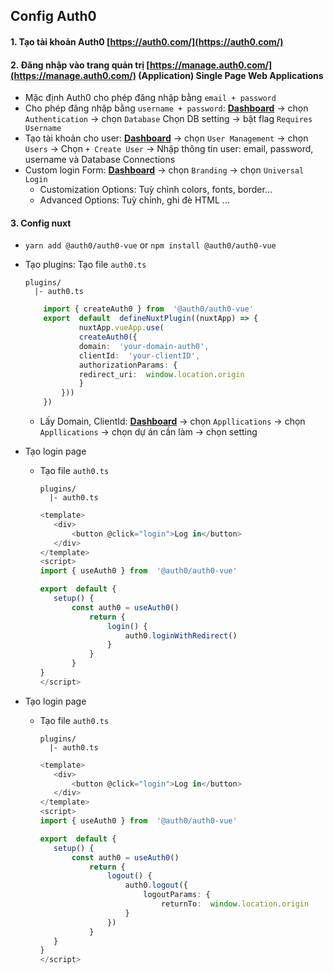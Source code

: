 ## Config Auth0
#### 1.  Tạo tài khoản Auth0  [https://auth0.com/](https://auth0.com/)
#### 2. Đăng nhập vào trang quản trị  [https://manage.auth0.com/](https://manage.auth0.com/) (Application)  Single Page Web Applications
- Mặc định Auth0 cho phép đăng nhập bằng `email + password`
- Cho phép đăng nhập bằng `username + password`:
	**[Dashboard](https://manage.auth0.com/dashboard/)**  -> chọn   `Authentication` -> chọn `Database`
	Chọn DB setting -> bật flag `Requires Username` 
-   Tạo tài khoản cho user: 
	**[Dashboard](https://manage.auth0.com/dashboard/)**  -> chọn   `User Management` -> chọn `Users` -> Chọn `+ Create User` -> Nhập thông tin user: email, password, username và Database Connections
-   Custom login Form:
	 **[Dashboard](https://manage.auth0.com/dashboard/)**  -> chọn   `Branding` -> chọn `Universal Login`
	-  Customization Options: Tuỳ chỉnh colors, fonts, border...
	-  Advanced Options: Tuỳ chỉnh, ghi đè HTML ...
	
#### 3. Config nuxt
-  `yarn add @auth0/auth0-vue` or `npm install @auth0/auth0-vue`
- Tạo plugins: 
	Tạo file `auth0.ts`

   ```
   plugins/
     |- auth0.ts
     ```

	```typescript
	    import { createAuth0 } from  '@auth0/auth0-vue'
	    export  default  defineNuxtPlugin((nuxtApp) => {
		    	nuxtApp.vueApp.use(
		    	createAuth0({
		    	domain:  'your-domain-auth0',
		    	clientId:  'your-clientID',
		    	authorizationParams: {
		    	redirect_uri:  window.location.origin
		    	}
		    }))
	    })
	```
  - Lấy Domain, ClientId:
**[Dashboard](https://manage.auth0.com/dashboard/)**  -> chọn   `Appllications` -> chọn `Appllications` -> chọn dự án cần làm -> chọn setting

-   Tạo login page
	- Tạo file `auth0.ts`

	   ```
	   plugins/
	     |- auth0.ts
	     ```
	     ```typescript
	    <template>
			<div>
				<button @click="login">Log in</button>
			</div>
		</template>
		<script>
		import { useAuth0 } from  '@auth0/auth0-vue'

		export  default {
			setup() {
				const auth0 = useAuth0()
					return {
						login() {
							auth0.loginWithRedirect()
						}
					}
				}
		}
		</script>
		```

-   Tạo login page
	- Tạo file `auth0.ts`

	   ```
	   plugins/
	     |- auth0.ts
	     ```
	     ```typescript
	    <template>
			<div>
				<button @click="login">Log in</button>
			</div>
		</template>
		<script>
		import { useAuth0 } from  '@auth0/auth0-vue'

		export  default {
			setup() {
				const auth0 = useAuth0()
					return {
						logout() {
							auth0.logout({
								logoutParams: {
									returnTo:  window.location.origin
							}
						})
					}
			}
		}
		</script>
		```


